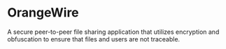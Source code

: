 # OrangeWire
A secure peer-to-peer file sharing application that utilizes encryption and obfuscation to ensure that files and users are not traceable.
